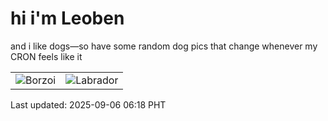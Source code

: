 # hi i'm Leoben

and i like dogs—so have some random dog pics that change whenever my CRON feels like it

|  |  |
|--------|----------|
| ![Borzoi](https://random-dog-vercel.vercel.app/api/random-borzoi?v=1757110695) | ![Labrador](https://random-dog-vercel.vercel.app/api/random-labrador?v=1757110695) |

Last updated: 2025-09-06 06:18 PHT
